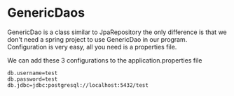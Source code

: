 # GenericDaos
GenericDao is a class similar to JpaRepository
the only difference is that we don't need a spring project to use GenericDao in our program. Configuration is very easy, all you need is a properties file.

We can add these 3 configurations to the application.properties file

```Properties
db.username=test
db.password=test
db.jdbc=jdbc:postgresql://localhost:5432/test
```

